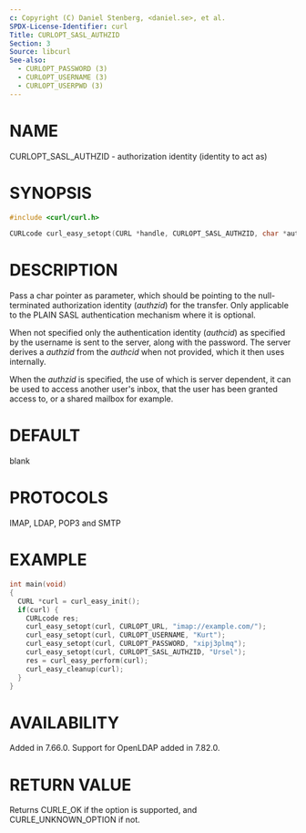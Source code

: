 ```yaml
---
c: Copyright (C) Daniel Stenberg, <daniel.se>, et al.
SPDX-License-Identifier: curl
Title: CURLOPT_SASL_AUTHZID
Section: 3
Source: libcurl
See-also:
  - CURLOPT_PASSWORD (3)
  - CURLOPT_USERNAME (3)
  - CURLOPT_USERPWD (3)
---
```


# NAME

CURLOPT_SASL_AUTHZID - authorization identity (identity to act as)

# SYNOPSIS

~~~c
#include <curl/curl.h>

CURLcode curl_easy_setopt(CURL *handle, CURLOPT_SASL_AUTHZID, char *authzid);
~~~

# DESCRIPTION

Pass a char pointer as parameter, which should be pointing to the
null-terminated authorization identity (*authzid*) for the transfer. Only
applicable to the PLAIN SASL authentication mechanism where it is optional.

When not specified only the authentication identity (*authcid*) as
specified by the username is sent to the server, along with the password. The
server derives a *authzid* from the *authcid* when not provided, which
it then uses internally.

When the *authzid* is specified, the use of which is server dependent, it
can be used to access another user's inbox, that the user has been granted
access to, or a shared mailbox for example.

# DEFAULT

blank

# PROTOCOLS

IMAP, LDAP, POP3 and SMTP

# EXAMPLE

~~~c
int main(void)
{
  CURL *curl = curl_easy_init();
  if(curl) {
    CURLcode res;
    curl_easy_setopt(curl, CURLOPT_URL, "imap://example.com/");
    curl_easy_setopt(curl, CURLOPT_USERNAME, "Kurt");
    curl_easy_setopt(curl, CURLOPT_PASSWORD, "xipj3plmq");
    curl_easy_setopt(curl, CURLOPT_SASL_AUTHZID, "Ursel");
    res = curl_easy_perform(curl);
    curl_easy_cleanup(curl);
  }
}
~~~

# AVAILABILITY

Added in 7.66.0. Support for OpenLDAP added in 7.82.0.

# RETURN VALUE

Returns CURLE_OK if the option is supported, and CURLE_UNKNOWN_OPTION if not.
